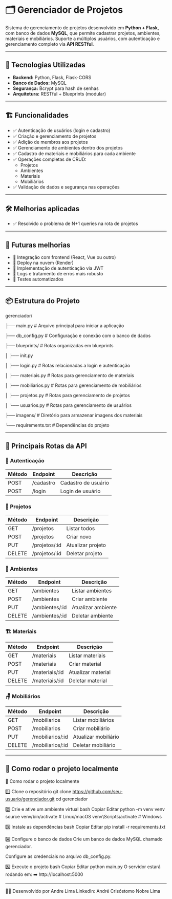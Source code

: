 # 🗂️ Gerenciador de Projetos

Sistema de gerenciamento de projetos desenvolvido em **Python + Flask**, com banco de dados **MySQL**, que permite cadastrar projetos, ambientes, materiais e mobiliários. Suporte a múltiplos usuários, com autenticação e gerenciamento completo via **API RESTful**.

---

## 🚀 Tecnologias Utilizadas
- **Backend:** Python, Flask, Flask-CORS
- **Banco de Dados:** MySQL
- **Segurança:** Bcrypt para hash de senhas
- **Arquitetura:** RESTful + Blueprints (modular)

---

## 🏗️ Funcionalidades
- ✅ Autenticação de usuários (login e cadastro)
- ✅ Criação e gerenciamento de projetos
- ✅ Adição de membros aos projetos
- ✅ Gerenciamento de ambientes dentro dos projetos
- ✅ Cadastro de materiais e mobiliários para cada ambiente
- ✅ Operações completas de CRUD:
  - Projetos
  - Ambientes
  - Materiais
  - Mobiliários
- ✅ Validação de dados e segurança nas operações

---

## 🛠️ Melhorias aplicadas
- ✅ Resolvido o problema de N+1 queries na rota de projetos

---

## 🚀 Futuras melhorias
- 🚧 Integração com frontend (React, Vue ou outro)
- 🚧 Deploy na nuvem (Render)
- 🚧 Implementação de autenticação via JWT
- 🚧 Logs e tratamento de erros mais robusto
- 🚧 Testes automatizados

---

## 📦 Estrutura do Projeto

gerenciador/

├── main.py # Arquivo principal para iniciar a aplicação

├── db_config.py # Configuração e conexão com o banco de dados

├── blueprints/ # Rotas organizadas em blueprints

│ ├── init.py

│ ├── login.py # Rotas relacionadas a login e autenticação

│ ├── materiais.py # Rotas para gerenciamento de materiais

│ ├── mobiliarios.py # Rotas para gerenciamento de mobiliários

│ ├── projetos.py # Rotas para gerenciamento de projetos

│ └── usuarios.py # Rotas para gerenciamento de usuários

├── imagens/ # Diretório para armazenar imagens dos materiais

└── requirements.txt # Dependências do projeto

---

## 🔗 Principais Rotas da API

### 🔐 Autenticação
| Método | Endpoint   | Descrição           |
|--------|------------|---------------------|
| POST   | /cadastro  | Cadastro de usuário |
| POST   | /login     | Login de usuário    |

### 📁 Projetos
| Método | Endpoint        | Descrição            |
|--------|-----------------|----------------------|
| GET    | /projetos       | Listar todos         |
| POST   | /projetos       | Criar novo           |
| PUT    | /projetos/:id   | Atualizar projeto    |
| DELETE | /projetos/:id   | Deletar projeto      |

### 🏢 Ambientes
| Método | Endpoint         | Descrição            |
|--------|------------------|----------------------|
| GET    | /ambientes       | Listar ambientes     |
| POST   | /ambientes       | Criar ambiente       |
| PUT    | /ambientes/:id   | Atualizar ambiente   |
| DELETE | /ambientes/:id   | Deletar ambiente     |

### 🏗️ Materiais
| Método | Endpoint          | Descrição            |
|--------|-------------------|----------------------|
| GET    | /materiais        | Listar materiais     |
| POST   | /materiais        | Criar material       |
| PUT    | /materiais/:id    | Atualizar material   |
| DELETE | /materiais/:id    | Deletar material     |

### 🪑 Mobiliários
| Método | Endpoint           | Descrição              |
|--------|--------------------|------------------------|
| GET    | /mobiliarios       | Listar mobiliários     |
| POST   | /mobiliarios       | Criar mobiliário       |
| PUT    | /mobiliarios/:id   | Atualizar mobiliário   |
| DELETE | /mobiliarios/:id   | Deletar mobiliário     |

---

## 🔧 Como rodar o projeto localmente

🔧 Como rodar o projeto localmente

1️⃣ Clone o repositório
git clone https://github.com/seu-usuario/gerenciador.git
cd gerenciador

2️⃣ Crie e ative um ambiente virtual
bash
Copiar
Editar
python -m venv venv
source venv/bin/activate  # Linux/macOS
venv\Scripts\activate     # Windows

3️⃣ Instale as dependências
bash
Copiar
Editar
pip install -r requirements.txt

4️⃣ Configure o banco de dados
Crie um banco de dados MySQL chamado gerenciador.

Configure as credenciais no arquivo db_config.py.

5️⃣ Execute o projeto
bash
Copiar
Editar
python main.py
O servidor estará rodando em:
➡️ http://localhost:5000

---

👨‍💻 Desenvolvido por
Andre Lima
 LinkedIn: André Crisóstomo Nobre Lima 


